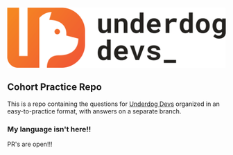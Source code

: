 ![Underdog Devs](/underdogdevs-01.png)

## Cohort Practice Repo
This is a repo containing the questions for [Underdog Devs](https://underdogdevs.org) organized in an
easy-to-practice format, with answers on a separate branch.

### My language isn't here!!
PR's are open!!!